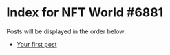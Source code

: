 # Index for NFT World #6881
Posts will be displayed in the order below:

- [Your first post](./001-first.md)

